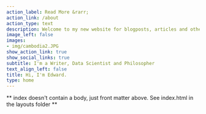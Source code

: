 ```yaml
---
action_label: Read More &rarr;
action_link: /about
action_type: text
description: Welcome to my new website for blogposts, articles and other writings I've been working on. The major theme of my work and scientific interest is about the metaphysical study on the nature and origin of human consciousness in relation to total health. I hope you'll find some interesting reading on my website that gives inspiration for your own scientific and spiritual journey.  
image_left: false
images:
- img/cambodia2.JPG
show_action_link: true
show_social_links: true
subtitle: I'm a Writer, Data Scientist and Philosopher
text_align_left: false
title: Hi, I'm Edward.
type: home
---
```


** index doesn't contain a body, just front matter above.
See index.html in the layouts folder **
